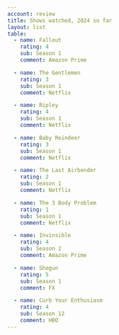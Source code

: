 ```yaml
---
account: review
title: Shows watched, 2024 so far
layout: list
table:
  - name: Fallout
    rating: 4
    sub: Season 1
    comment: Amazon Prime

  - name: The Gentlemen
    rating: 3
    sub: Season 1
    comment: Netflix

  - name: Ripley
    rating: 4
    sub: Season 1
    comment: Netflix

  - name: Baby Reindeer
    rating: 3
    sub: Season 1
    comment: Netflix

  - name: The Last Airbender
    rating: 2
    sub: Season 1
    comment: Netflix

  - name: The 3 Body Problem
    rating: 1
    sub: Season 1
    comment: Netflix

  - name: Invinsible
    rating: 4
    sub: Season 2
    comment: Amazon Prime

  - name: Shogun
    rating: 5
    sub: Season 1
    comment: FX

  - name: Curb Your Enthusiasm
    rating: 4
    sub: Season 12
    comment: HBO
---
```


